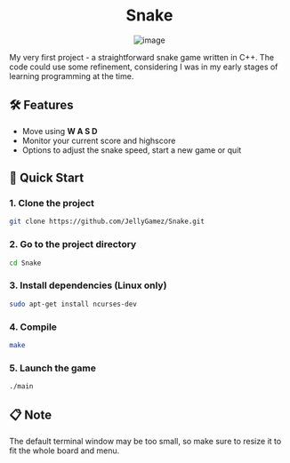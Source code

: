 <h1 align="center">
  Snake
</h1>
<div align="center">
  
  ![image](https://github.com/user-attachments/assets/bbba0e78-cdbd-4143-adf2-e3f463e363a9)

</div>
My very first project - a straightforward snake game written in C++. 
The code could use some refinement, considering I was in my early stages of learning programming at the time.
 
## 🛠️ Features
- Move using **W A S D**
- Monitor your current score and highscore
- Options to adjust the snake speed, start a new game or quit

## 🚀 Quick Start

### 1. Clone the project

```sh
git clone https://github.com/JellyGamez/Snake.git
```

### 2. Go to the project directory

```sh
cd Snake
```

### 3. Install dependencies (Linux only)

```sh
sudo apt-get install ncurses-dev
```

### 4. Compile

```sh
make
```

### 5. Launch the game

```sh
./main
```

## 📋 Note
The default terminal window may be too small, so make sure to resize it to fit the whole board and menu.
